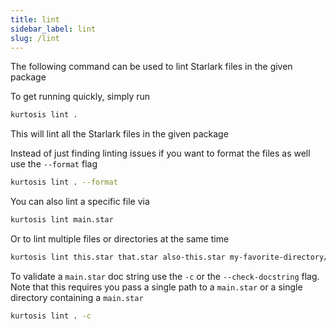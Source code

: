 ```yaml
---
title: lint
sidebar_label: lint
slug: /lint
---
```


The following command can be used to lint Starlark files in the given package

To get running quickly, simply run

```bash
kurtosis lint .
```

This will lint all the Starlark files in the given package

Instead of just finding linting issues if you want to format the files as well use the `--format` flag

```bash
kurtosis lint . --format
```

You can also lint a specific file via

```bash
kurtosis lint main.star
```

Or to lint multiple files or directories at the same time

```bash
kurtosis lint this.star that.star also-this.star my-favorite-directory/
```

To validate a `main.star` doc string use the `-c` or the `--check-docstring` flag. Note that this requires
you pass a single path to a `main.star` or a single directory containing a `main.star`

```bash
kurtosis lint . -c
```